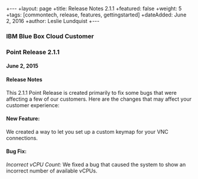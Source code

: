  +---
+layout: page
+title: Release Notes 2.1.1
+featured: false
+weight: 5
+tags: [commontech, release, features, gettingstarted]
+dateAdded: June 2, 2016
+author: Leslie Lundquist
+---

### IBM Blue Box Cloud Customer
### Point Release 2.1.1
#### June 2, 2015

#### Release Notes

This 2.1.1 Point Release is created primarily to fix some bugs that were affecting a few of our customers. Here are the changes that may affect your customer experience:

#### New Feature:

We created a way to let you set up a custom keymap for your VNC connections.

#### Bug Fix:

_Incorrect vCPU Count:_ We fixed a bug that caused the system to show an incorrect number of available vCPUs.
